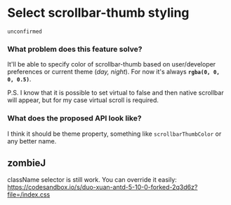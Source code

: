 # Select scrollbar-thumb styling

`unconfirmed`

### What problem does this feature solve?

It'll be able to specify color of scrollbar-thumb based on user/developer preferences or current theme (_day, night_). For now it's always **`rgba(0, 0, 0, 0.5)`**.

P.S. I know that it is possible to set virtual to false and then native scrollbar will appear, but for my case virtual scroll is required.

### What does the proposed API look like?

I think it should be theme property, something like `scrollbarThumbColor` or any better name.

<!-- generated by ant-design-issue-helper. DO NOT REMOVE -->

## zombieJ

className selector is still work. You can override it easily:
https://codesandbox.io/s/duo-xuan-antd-5-10-0-forked-2q3d6z?file=/index.css
